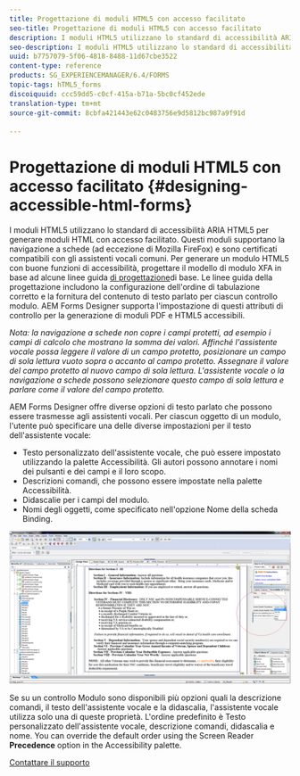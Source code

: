 ```yaml
---
title: Progettazione di moduli HTML5 con accesso facilitato
seo-title: Progettazione di moduli HTML5 con accesso facilitato
description: I moduli HTML5 utilizzano lo standard di accessibilità ARIA HTML5. Questi moduli supportano la navigazione a schede e sono certificati compatibili con gli assistenti vocali comuni.
seo-description: I moduli HTML5 utilizzano lo standard di accessibilità ARIA HTML5. Questi moduli supportano la navigazione a schede e sono certificati compatibili con gli assistenti vocali comuni.
uuid: b7757079-5f06-4818-8488-11d67cbe3522
content-type: reference
products: SG_EXPERIENCEMANAGER/6.4/FORMS
topic-tags: hTML5_forms
discoiquuid: ccc59dd5-c0cf-415a-b71a-5bc0cf452ede
translation-type: tm+mt
source-git-commit: 8cbfa421443e62c0483756e9d5812bc987a9f91d

---
```



# Progettazione di moduli HTML5 con accesso facilitato {#designing-accessible-html-forms}

I moduli HTML5 utilizzano lo standard di accessibilità ARIA HTML5 per generare moduli HTML con accesso facilitato. Questi moduli supportano la navigazione a schede (ad eccezione di Mozilla FireFox) e sono certificati compatibili con gli assistenti vocali comuni. Per generare un modulo HTML5 con buone funzioni di accessibilità, progettare il modello di modulo XFA in base ad alcune linee guida [di progettazione](/help/forms/using/best-practices-for-html5-forms.md)di base. Le linee guida della progettazione includono la configurazione dell&#39;ordine di tabulazione corretto e la fornitura del contenuto di testo parlato per ciascun controllo modulo. AEM Forms Designer supporta l&#39;impostazione di questi attributi di controllo per la generazione di moduli PDF e HTML5 accessibili.

*Nota: la navigazione a schede non copre i campi protetti, ad esempio i campi di calcolo che mostrano la somma dei valori. Affinché l&#39;assistente vocale possa leggere il valore di un campo protetto, posizionare un campo di sola lettura vuoto sopra o accanto al campo protetto. Assegnare il valore del campo protetto al nuovo campo di sola lettura. L&#39;assistente vocale o la navigazione a schede possono selezionare questo campo di sola lettura e parlare come il valore del campo protetto.*

AEM Forms Designer offre diverse opzioni di testo parlato che possono essere trasmesse agli assistenti vocali. Per ciascun oggetto di un modulo, l&#39;utente può specificare una delle diverse impostazioni per il testo dell&#39;assistente vocale:

* Testo personalizzato dell&#39;assistente vocale, che può essere impostato utilizzando la palette Accessibilità. Gli autori possono annotare i nomi dei pulsanti e dei campi e il loro scopo.
* Descrizioni comandi, che possono essere impostate nella palette Accessibilità.
* Didascalie per i campi del modulo.
* Nomi degli oggetti, come specificato nell&#39;opzione Nome della scheda Binding.

![accessibilità](assets/accessibility.png)

Se su un controllo Modulo sono disponibili più opzioni quali la descrizione comandi, il testo dell&#39;assistente vocale e la didascalia, l&#39;assistente vocale utilizza solo una di queste proprietà. L&#39;ordine predefinito è Testo personalizzato dell&#39;assistente vocale, descrizione comandi, didascalia e nome. You can override the default order using the Screen Reader **Precedence** option in the Accessibility palette.

[Contattare il supporto](https://www.adobe.com/account/sign-in.supportportal.html)
